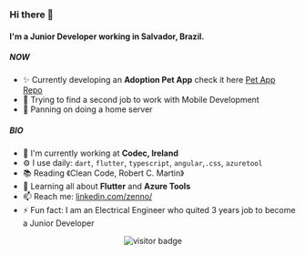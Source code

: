 


### Hi there 👋

#### I'm a Junior Developer working in Salvador, Brazil.

##### NOW

- ✨ Currently developing an **Adoption Pet App**  check it here [Pet App Repo](https://github.com/Zenn0/adopt_pet_app)
- 🔭 Trying to find a second job to work with Mobile Development
- :robot: Panning on doing a home server

##### BIO

- 🏢 I'm currently working at **Codec, Ireland**
- ⚙️ I use daily: `dart`, `flutter`, `typescript`,  `angular`,`.css`, `azuretool`
- 📚 Reading 《Clean Code, Robert C. Martin》
- 🌱 Learning all about **Flutter** and **Azure Tools**
- 📫 Reach me: [linkedin.com/zenno/](https://www.linkedin.com/in/zenno/)
- ⚡️ Fun fact: I am an Electrical Engineer who quited 3 years job to become a Junior Developer


<p  align="center">
<img src="https://visitor-badge.laobi.icu/badge?page_id=Zenn0" alt="visitor badge"/>       
</p>
